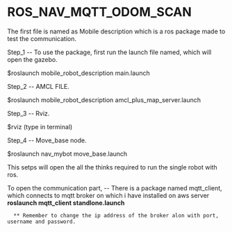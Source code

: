 # ROS_NAV_MQTT_ODOM_SCAN

The first file is named as Mobile description which is a ros package made to test the communication. 

  
Step_1 -- To use the package, first run the launch file named, which will open the gazebo.
  
  $roslaunch mobile_robot_description main.launch 
              
Step_2 --  AMCL FILE.
  
  $roslaunch mobile_robot_description amcl_plus_map_server.launch 
  
Step_3 --  Rviz.
  
  $rviz  (type in terminal)
              
Step_4 --  Move_base node.
  
  $roslaunch nav_mybot move_base.launch
  
  
This setps will open the all the thinks required to run the single robot with ros. 


To open the communication part, 
  -- There is a package named mqtt_client, which connects to mqtt broker on which i have installed on aws server
   **roslaunch mqtt_client standlone.launch**
      
      ** Remember to change the ip address of the broker alon with port, username and password. 
  
  
